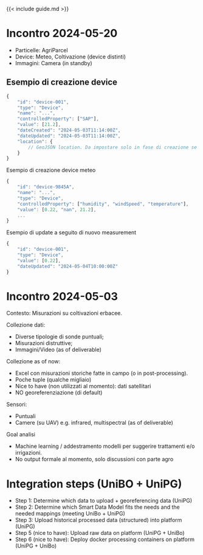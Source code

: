 {{< include guide.md >}}

# Incontro 2024-05-20

- Particelle: AgriParcel
- Device: Meteo, Coltivazione (device distinti)
- Immagini: Camera (in standby)

## Esempio di creazione device

```js
{
    "id": "device-001",
    "type": "Device",
    "name": "...",
    "controlledProperty": ["SAP"],
    "value": [21.2],
    "dateCreated": "2024-05-03T11:14:00Z",
    "dateUpdated": "2024-05-03T11:14:00Z",
    "location": {
        // GeoJSON location. Da impostare solo in fase di creazione se sensore è statico
    }
}
```

Esempio di creazione device meteo

```js
{
    "id": "device-9845A",
    "name": "...",
    "type": "Device",
    "controlledProperty": ["humidity", "windSpeed", "temperature"],
    "value": [0.22, "nan", 21.2],
    ...
}
```

Esempio di update a seguito di nuovo measurement

```js
{
    "id": "device-001",
    "type": "Device",
    "value": [0.22],
    "dateUpdated": "2024-05-04T10:00:00Z"
}
```

# Incontro 2024-05-03

Contesto:  Misurazioni su coltivazioni erbacee.

Collezione dati:

- Diverse tipologie di sonde puntuali;
- Misurazioni distruttive;
- Immagini/Video (as of deliverable)

Collezione as of now:

- Excel con misurazioni storiche fatte in campo (o in post-processing).
- Poche tuple (qualche migliaio)
- Nice to have (non utilizzati al momento): dati satellitari 
- NO georeferenziazione (di default)

Sensori:

- Puntuali
- Camere (su UAV) e.g. infrared, multispectral (as of deliverable)

Goal analisi

- Machine learning / addestramento modelli per suggerire trattamenti e/o irrigazioni.
- No output formale al momento, solo discussioni con parte agro

# Integration steps (UniBO + UniPG)

- Step 1: Determine which data to upload + georeferencing data (UniPG)
- Step 2: Determine which Smart Data Model fits the needs and the needed mappings (meeting UniBo + UniPG)
- Step 3: Upload historical processed data (structured) into platform (UniPG)
- Step 5 (nice to have): Upload raw data on platform (UniPG + UniBo)
- Step 6 (nice to have): Deploy docker processing containers on platform (UniPG + UniBo)
